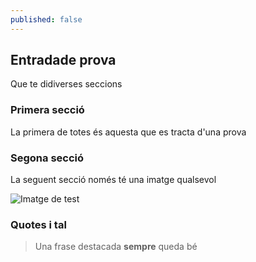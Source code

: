 ```yaml
---
published: false
---
```

## Entradade prova

Que te didiverses seccions

### Primera secció

La primera de totes és aquesta que es tracta d'una prova

### Segona secció

La seguent secció només té una imatge qualsevol 

![Imatge de test]({{site.baseurl}}/_posts/1_1_1000.jpg)


### Quotes i tal

> Una frase destacada **sempre** queda bé



